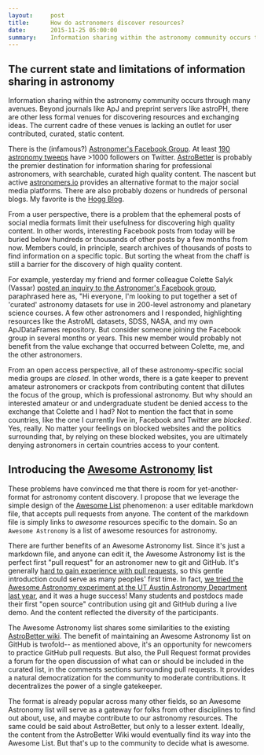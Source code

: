 ```yaml
---
layout:     post
title:      How do astronomers discover resources?
date:       2015-11-25 05:00:00
summary:    Information sharing within the astronomy community occurs through many avenues.  Beyond journals like ApJ and preprint servers like astroPH, there are other less formal venues for discovering resources and exchanging ideas.  The current cadre of these venues is lacking an outlet for user contributed, curated, static content.
---
```


## The current state and limitations of information sharing in astronomy

Information sharing within the astronomy community occurs through many avenues.  Beyond journals like ApJ and preprint servers like astroPH, there are other less formal venues for discovering resources and exchanging ideas.  The current cadre of these venues is lacking an outlet for user contributed, curated, static content.

There is the (infamous?) [Astronomer's Facebook Group](https://www.facebook.com/groups/123898011017097/).  At least [190 astronomy tweeps](http://truesciphi.org/ast.html) have >1000 followers on Twitter.  [AstroBetter](http://www.astrobetter.com) is probably the premier destination for information sharing for professional astronomers, with searchable, curated high quality content.  The nascent but active [astronomers.io](http://www.astronomers.io) provides an alternative format to the major social media platforms.  There are also probably dozens or hundreds of personal blogs.  My favorite is the [Hogg Blog](http://hoggresearch.blogspot.com).

From a user perspective, there is a problem that the ephemeral posts of social media formats limit their usefulness for discovering high quality content.  In other words, interesting Facebook posts from today will be buried below hundreds or thousands of other posts by a few months from now.  Members could, in principle, search archives of thousands of posts to find information on a specific topic.  But sorting the wheat from the chaff is still a barrier for the discovery of high quality content.

For example, yesterday my friend and former colleague Colette Salyk (Vassar) [posted an inquiry to the Astronomer's Facebook group](https://www.facebook.com/groups/123898011017097/permalink/958829230857300/), paraphrased here as, "Hi everyone, I'm looking to put together a set of 'curated' astronomy datasets for use in 200-level astronomy and planetary science courses.  A few other astronomers and I responded, highlighting resources like the AstroML datasets, SDSS, NASA, and my own ApJDataFrames repository.  But consider someone joining the Facebook group in several months or years.  This new member would probably not benefit from the value exchange that occurred between Colette, me, and the other astronomers.

From an open access perspective, all of these astronomy-specific social media groups are *closed*.  In other words, there is a gate keeper to prevent amateur astronomers or crackpots from contributing content that dillutes the focus of the group, which is professional astronomy.  But why should an interested amateur or and undergraduate student be denied access to the exchange that Colette and I had?  Not to mention the fact that in some countries, like the one I currently live in, Facebook and Twitter are *blocked*.  Yes, really.  No matter your feelings on blocked websites and the politics surrounding that, by relying on these blocked websites, you are ultimately denying astronomers in certain countries access to your content.

## Introducing the [Awesome Astronomy](https://github.com/jonathansick/awesome-astronomy) list

These problems have convinced me that there is room for yet-another-format for astronomy content discovery.  I propose that we leverage the simple design of the [Awesome List](https://github.com/sindresorhus/awesome) phenomenon: a user editable markdown file, that accepts pull requests from anyone.  The content of the markdown file is simply links to *awesome* resources specific to the domain.  So an `Awesome Astronomy` is a list of awesome resources for astronomy.

There are further benefits of an Awesome Astronomy list.  Since it's just a markdown file, and anyone can edit it, the Awesome Astronomy list is the perfect first "pull request" for an astronomer new to git and GitHub.  It's generally [hard to gain experience with pull requests](https://medium.com/@kentcdodds/first-timers-only-78281ea47455#.rat2059p1), so this gentle introduction could serve as many peoples' first time.  In fact, [we tried the Awesome Astronomy experiment at the UT Austin Astronomy Department last year](https://github.com/OttoStruve/awesome-astronomy-tools), and it was a huge success!  Many students and postdocs made their first "open source" contribution using git and GitHub during a live demo.  And the content reflected the diversity of the participants.

The Awesome Astronomy list shares some similarities to the existing [AstroBetter wiki](http://www.astrobetter.com/wiki/Wiki+Home).  The benefit of maintaining an Awesome Astronomy list on GitHub is twofold-- as mentioned above, it's an opportunity for newcomers to practice GitHub pull requests.  But also, the Pull Request format provides a forum for the open discussion of what can or should be included in the curated list, in the comments sections surrounding pull requests.  It provides a natural democratization for the community to moderate contributions.  It decentralizes the power of a single gatekeeper.

The format is already popular across many other fields, so an Awesome Astronomy list will serve as a gateway for folks from other disciplines to find out about, use, and maybe contribute to our astronomy resources.  The same could be said about AstroBetter, but only to a lesser extent.  Ideally, the content from the AstroBetter Wiki would eventually find its way into the Awesome List.  But that's up to the community to decide what is awesome.
